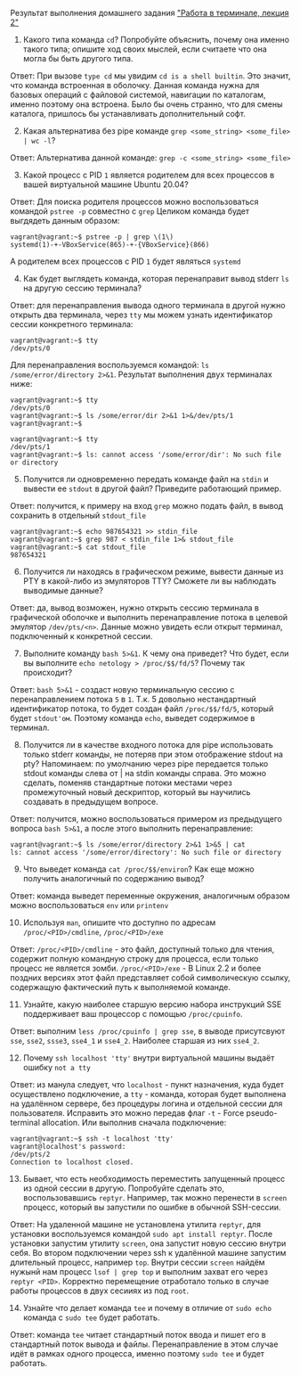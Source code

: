 Результат выполнения домашнего задания
["Работа в терминале, лекция 2"](https://github.com/netology-code/sysadm-homeworks/tree/devsys10/03-sysadmin-02-terminal)

1. Какого типа команда `cd`? Попробуйте объяснить, почему она именно такого типа; опишите ход своих мыслей, если считаете
что она могла бы быть другого типа.

Ответ: При вызове `type cd` мы увидим `cd is a shell builtin`. Это значит, что команда встроенная в оболочку.
Данная команда нужна для базовых операций с файловой системой, навигации по каталогам, именно поэтому она встроена.
Было бы очень странно, что для смены каталога, пришлось бы устанавливать дополнительный софт.

2. Какая альтернатива без pipe команде `grep <some_string> <some_file> | wc -l`?

Ответ: Альтернатива данной команде: `grep -c <some_string> <some_file>`

3. Какой процесс с PID `1` является родителем для всех процессов в вашей виртуальной машине Ubuntu 20.04?

Ответ: Для поиска родителя процессов можно воспользоваться командой `pstree -p` совместно с `grep`
Целиком команда будет выгдядеть данным образом:
```
vagrant@vagrant:~$ pstree -p | grep \(1\)
systemd(1)-+-VBoxService(865)-+-{VBoxService}(866)
```
А родителем всех процессов c PID `1` будет являться `systemd`

4. Как будет выглядеть команда, которая перенаправит вывод stderr `ls` на другую сессию терминала?
    
Ответ: для перенаправления вывода одного терминала в другой нужно открыть два терминала, через `tty` мы можем узнать
идентификатор сессии конкретного терминала:
```
vagrant@vagrant:~$ tty
/dev/pts/0
```
Для перенаправления воспользуемся командой: `ls /some/error/directory 2>&1`. Результат выполнения
двух терминалах ниже:
```
vagrant@vagrant:~$ tty
/dev/pts/0
vagrant@vagrant:~$ ls /some/error/dir 2>&1 1>&/dev/pts/1
vagrant@vagrant:~$
```
```
vagrant@vagrant:~$ tty
/dev/pts/1
vagrant@vagrant:~$ ls: cannot access '/some/error/dir': No such file or directory
```

5. Получится ли одновременно передать команде файл на `stdin` и вывести ее `stdout` в другой файл?
Приведите работающий пример.
    
Ответ: получится, к примеру на вход `grep` можно подать файл, в вывод сохранить в отдельный `stdout_file`
```
vagrant@vagrant:~$ echo 987654321 >> stdin_file
vagrant@vagrant:~$ grep 987 < stdin_file 1>& stdout_file
vagrant@vagrant:~$ cat stdout_file 
987654321
```

6. Получится ли находясь в графическом режиме, вывести данные из PTY в какой-либо из эмуляторов TTY?
Сможете ли вы наблюдать выводимые данные?

Ответ: да, вывод возможен, нужно открыть сессию терминала в графической оболочке и выполнить перенаправление потока
в целевой эмулятор `/dev/pts/<n>`. Данные можно увидеть если открыт терминал, подключенный к конкретной сессии.

7. Выполните команду `bash 5>&1`. К чему она приведет? Что будет, если вы выполните `echo netology > /proc/$$/fd/5`?
Почему так происходит?

Ответ: `bash 5>&1` - создаст новую терминальную сессию с перенаправлением потока `5` в `1`. Т.к. 5 довольно
нестандартный идентификатор потока, то будет создан файл `/proc/$$/fd/5`, который будет `stdout'ом`.
Поэтому команда `echo`, выведет содержимое в терминал.

8. Получится ли в качестве входного потока для pipe использовать только stderr команды, не потеряв при этом отображение
stdout на pty? Напоминаем: по умолчанию через pipe передается только stdout команды слева от | на stdin команды справа.
Это можно сделать, поменяв стандартные потоки местами через промежуточный новый дескриптор, который вы научились
создавать в предыдущем вопросе.
    
Ответ: получится, можно воспользоваться примером из предыдущего вопроса `bash 5>&1`,
а после этого выполнить перенаправление:
```
vagrant@vagrant:~$ ls /some/error/directory 2>&1 1>&5 | cat
ls: cannot access '/some/error/directory': No such file or directory
```
9. Что выведет команда `cat /proc/$$/environ`? Как еще можно получить аналогичный по содержанию вывод?

Ответ: команда выведет переменные окружения, аналогичным образом можно воспользоваться `env` или `printenv`

10. Используя `man`, опишите что доступно по адресам `/proc/<PID>/cmdline`, `/proc/<PID>/exe`

Ответ: `/proc/<PID>/cmdline` - это файл, доступный только для чтения, содержит полную командную строку для процесса,
если только процесс не является зомби. `/proc/<PID>/exe` - В Linux 2.2 и более поздних версиях этот файл представляет
собой символическую ссылку, содержащую фактический путь к выполняемой команде.

11. Узнайте, какую наиболее старшую версию набора инструкций SSE поддерживает ваш процессор с помощью `/proc/cpuinfo`.

Ответ: выполним `less /proc/cpuinfo | grep sse`, в выводе присутсвуют `sse`, `sse2`, `ssse3`, `sse4_1` и `sse4_2`.
Наиболее старшая из них `sse4_2`.

12. Почему `ssh localhost 'tty'` внутри виртуальной машины выдаёт ошибку `not a tty`

Ответ: из манула следует, что `localhost` - пункт назначения, куда будет осуществлено подключение,
а `tty` - команда, которая будет выполнена на удалённом сервере, без процедуры логина и отдельной сессии для пользователя.
Исправить это можно передав флаг `-t` - Force pseudo-terminal allocation. Или выполнив сначала подключение:
```shell
vagrant@vagrant:~$ ssh -t localhost 'tty'
vagrant@localhost's password: 
/dev/pts/2
Connection to localhost closed.
``` 
    
13. Бывает, что есть необходимость переместить запущенный процесс из одной сессии в другую.
Попробуйте сделать это, воспользовавшись `reptyr`. Например, так можно перенести в `screen` процесс,
который вы запустили по ошибке в обычной SSH-сессии.

Ответ: На удаленной машине не установлена утилита `reptyr`, для установки воспользуемся командой
`sudo apt install reptyr`. После установки запустим утилиту `screen`, она запустит новую сессию внутри себя.
Во втором подключении через ssh к удалённой машине запустим длительный процесс, например `top`. Внутри сессии `screen`
найдём нужынй нам процесс `lsof | grep top` и выполним захват его через `reptyr <PID>`.
Корректно перемещение отработало только в случае работы процессов в двух сесииях из под `root`.

14. Узнайте что делает команда `tee` и почему в отличие от `sudo echo` команда с `sudo tee` будет работать.

Ответ: команда `tee` читает стандартный поток ввода и пишет его в стандартный поток вывода и файлы.
Перенаправление в этом случае идёт в рамках одного процесса, именно поэтому `sudo tee` и будет работать.
